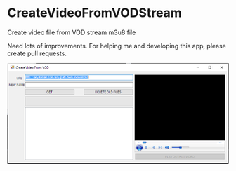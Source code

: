 # CreateVideoFromVODStream
Create video file from VOD stream m3u8 file

Need lots of improvements. For helping me and developing this app, please create pull requests.

![Get your video from VOD stream](https://raw.githubusercontent.com/mertaydin/CreateVideoFromVODStream/master/___createMp4FromVod.PNG)

